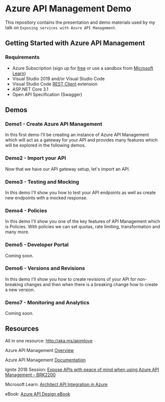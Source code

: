 # Azure API Management Demo

This repository contains the presentation and demo materials used by my talk on `Exposing services with Azure API Management`.

## Getting Started with Azure API Management

### Requirements
- Azure Subscription (sign up for [free](https://azure.microsoft.com/en-us/free) or use a sandbox from [Microsoft Learn](https://docs.microsoft.com/en-us/learn/))
- Visual Studio 2019 and/or Visual Studio Code
- Visual Studio Code [REST Client](https://github.com/Huachao/vscode-restclient) extension
- ASP.NET Core 3.1
- Open API Specification (Swagger)

## Demos

### Demo1 - Create Azure API Management 

In this first demo I'll be creating an instance of Azure API Management which will act as a gateway for your API and provides many features which will be explored in the following demos.

### Demo2 - Import your API

Now that we have our API gateway setup, let's import an API.

### Demo3 - Testing and Mocking

In this demo I'll show you how to test your API endpoints as well as create new endpoints with a mocked response.

### Demo4 - Policies 

In this demo I'll show you one of the key features of API Management which is Policies. With policies we can set quotas, rate limiting, transformation and many more. 

### Demo5 - Developer Portal 

Coming soon.

### Demo6 - Versions and Revisions 

In this demo I'll show you how to create revisions of your API for non-breaking changes and then when there is a breaking change how to create a new version.

### Demo7 - Monitoring and Analytics 

Coming soon.
 
## Resources

All in one resource: http://aka.ms/apimlove 

Azure API Management [Overview](https://azure.microsoft.com/en-us/services/api-management/)

Azure API Management [Documentation](https://docs.microsoft.com/en-us/azure/api-management/) 

Ignite 2018 Session: [Expose APIs with peace of mind when using Azure API Management - BRK2200](https://www.youtube.com/watch?v=BoZimCedfq8)

Microsoft Learn: [Architect API Integration in Azure](https://bit.ly/2VxJCew)

eBook: [Azure API Design eBook](https://aka.ms/api-design-ebook)
